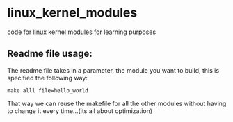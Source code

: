 # linux_kernel_modules
code for linux kernel modules for learning purposes

## Readme file usage:
The readme file takes in a parameter, the module you want to build, this is specified the following way:
```
make alll file=hello_world
```
That way we can reuse the makefile for all the other modules without having to change it every time...(its all about optimization)
